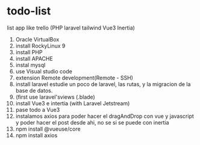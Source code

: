 # todo-list
list app like trello (PHP laravel tailwind Vue3 Inertia)

1. Oracle VirtualBox
2. install RockyLinux 9
3. install PHP
4. install APACHE
5. instal mysql
6. use Visual studio code
7. extension Remote development(Remote - SSH)
8. install laravel
    estudie un poco de laravel, las rutas, y la migracion de la base de datos.
10. (first use laravel'sviews (.blade)
11. install Vue3 e intertia (with Laravel Jetstream)
12. pase todo a Vue3
13. instalamos axios para poder hacer el dragAndDrop con vue y javascript y poder hacer el post desde ahi, no se si se puede con inertia
14. npm install @vueuse/core
15. npm install axios
    
